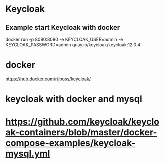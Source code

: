 # Keycloak

## Example start Keycloak with docker
docker run -p 8080:8080 -e KEYCLOAK_USER=admin -e KEYCLOAK_PASSWORD=admin quay.io/keycloak/keycloak:12.0.4

# docker
https://hub.docker.com/r/jboss/keycloak/

# keycloak with docker and mysql
# https://github.com/keycloak/keycloak-containers/blob/master/docker-compose-examples/keycloak-mysql.yml
